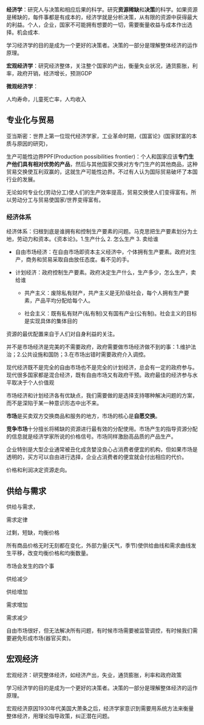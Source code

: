 **经济学**：研究人与决策和相应后果的科学。研究**资源稀缺**和**决策**的科学。如果资源是稀缺的，每件事都是有成本的，经济学就是分析决策，从有限的资源中获得最大的利益。个人，企业，国家不可能拥有想要的一切，需要衡量收益与成本作出选择。机会成本.

学习经济学的目的是成为一个更好的决策者。决策的一部分是理解整体经济的运作原理。

**宏观经济学**：研究经济整体，关注整个国家的产出，衡量失业状况，通货膨胀，利率，政府开销，经济增长，预测GDP

**微观经济学**：

人均寿命，儿童死亡率，人均收入

## 专业化与贸易

亚当斯密：世界上第一位现代经济学家，工业革命时期，《国富论》(国家财富的本质与原因的研究)，

生产可能性边界PPF(Production possibilities frontier)：个人和国家应该**专门生产他们具有相对优势的产品**，然后与其他国家交换对方专门生产的其他商品，这种贸易交换使互利双赢的，这就生产可能性边界。不过有人认为国际贸易破坏了本国行业的发展。

无论如何专业化(劳动分工)使人们的生产效率提高，贸易交换使人们变得富有。所以劳动分工与贸易使国家/世界变得富有。



### 经济体系

经济体系：归根到底是谁拥有和控制生产要素的问题。马克思把生产要素划分为土地，劳动力和资本。《资本论》。1.生产什么 2. 怎么生产 3. 卖给谁

* 自由市场经济：在自由市场即资本主义经济中，个体拥有生产要素。政府对生产，商务和贸易采取自由放任态度。看不见的手。

* 计划经济：政府控制生产要素。政府决定生产什么，生产多少，怎么生产，卖给谁

  * 共产主义：废除私有财产，共产主义是无阶级社会，每个人拥有生产要素，产品平均分配给每个人。

  * 社会主义：既有私有财产(私有制)又有国有产业(公有制)。社会主义的目标是实现具体的集体目的

资源的最优配置来自于人们对自身利益的关注。

并不是市场经济是完美的不需要政府，政府需要做市场经济做不到的事：1.维护法治；2.公共设施和国防；3.在市场出错时需要政府介入调控。

现代经济既不是完全的自由市场也不是完全的计划经济，总会有一定的政府参与。现代很多国家都是混合经济，既有自由市场又有政府干预。政府最佳的经济参与水平取决于个人价值观

市场经济和计划经济各有优缺点，我们需要做的是选择支持哪种解决问题的方案，而不是深陷于某一种意识形态中出不来。





**市场**是买卖双方交换商品和服务的地方，市场的核心是**自愿交换**。

**竞争市场**十分擅长将稀缺的资源进行最有效的分配使用。市场产生的指导资源分配的信息就是经济学家所说的价格信号。市场同样激励高品质的产品生产。

企业特别是大型企业通常被丑化成贪婪没良心占消费者便宜的机构，但如果市场是透明的，买方可以自由进行选择，企业占消费者的便宜就会付出相应的代价。

价格和利润决定资源走向。

## 供给与需求

供给与需求，

需求定律

过剩，短缺，均衡价格

所有商品价格无时无刻都在变化，外部力量(天气，季节)使供给曲线和需求曲线发生平移，改变均衡价格和均衡数量。



市场会发生的四个事

供给减少

供给增加

需求增加

需求减少

自由市场很好，但无法解决所有问题，有时候市场需要被监管调控，有时候我们需要避免形成市场(器官买卖)。

## 宏观经济

宏观经济：研究整体经济，如经济产出，失业，通货膨胀，利率和政府政策

学习经济学的目的是成为一个更好的决策者。决策的一部分是理解整体经济的运作原理。

宏观经济原因1930年代美国大萧条之后，经济学家意识到需要用系统方法来衡量整体经济，用理论指导政策，纠正潜在问题。